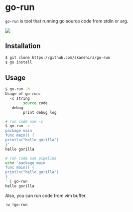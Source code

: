 # go-run
`go-run` is tool that running go source code from stdin or arg.

![](https://i.imgur.com/WHqgenv.gif)

## Installation
```sh
$ git clone https://github.com/skanehira/go-run
$ go install
```

## Usage
```sh
$ go-run -h
Usage of go-run:
  -c string
        source code
  -debug
        print debug log

# run code use -c
$ go-run -c '
package main
func main() {
println("hello gorilla")
}'
hello gorilla

# run code use pipeline
echo 'package main
func main() {
println("hello gorilla")
}
' | go-run
hello gorilla
```

Also, you can run code from vim buffer.

```vim
:w !go-run
```
